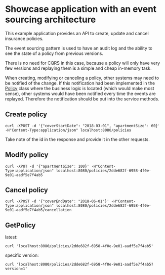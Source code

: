 # Showcase application with an event sourcing architecture

This example application provides an API to create, update and cancel insurance policies.

The event sourcing pattern is used to have an audit log and the ability to see the state of a policy from previous versions.

There is no need for CQRS in this case, because a policy will only have very few versions and replaying them is
a simple and cheap in-memory task.

When creating, modifying or canceling a policy, other systems may need to be notified of the change. If this notification
had been implemented in the [Policy](src/main/java/net/ulich/eventsourcing/core/domain/Policy.java) class where the business
logic is located (which would make most sense), other systems would have been notified every time the events are replayed.
Therefore the notification should be put into the service methods.


## Create policy
```
curl -XPOST -d '{"coverStartDate": "2018-03-01", "apartmentSize": 60}' -H"Content-Type:application/json" localhost:8080/policies
```
Take note of the id in the response and provide it in the other requests.

## Modify policy
```
curl -XPUT -d '{"apartmentSize": 100}' -H"Content-Type:application/json" localhost:8080/policies/2dde682f-6958-4f0e-9e01-aadf5e7f4ab5
```

## Cancel policy
```
curl -XPOST -d '{"coverEndDate": "2018-06-01"}' -H"Content-Type:application/json" localhost:8080/policies/2dde682f-6958-4f0e-9e01-aadf5e7f4ab5/cancellation
```

## GetPolicy

latest:
```
curl 'localhost:8080/policies/2dde682f-6958-4f0e-9e01-aadf5e7f4ab5'
```

specific version:
```
curl 'localhost:8080/policies/2dde682f-6958-4f0e-9e01-aadf5e7f4ab5?version=1'
```
